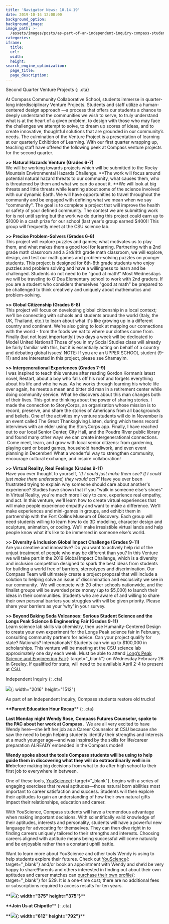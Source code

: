 ```yaml
---
title: 'Navigator News: 10.14.19'
date: 2019-10-14 12:00:00
background_option:
background_image:
image_path: >-
  /assets/images/posts/as-part-of-an-independent-inquiry-compass-students-restore-old-trucks.jpg
categories:
iframe:
  title:
  url:
  width:
  height:
search_engine_optimization:
  page_title:
  page_description:
---
```


Second Quarter Venture Projects
{: .cta}

At Compass Community Collaborative School, students immerse in quarter-long interdisciplinary Venture Projects. Students and staff utilize a human-centered design approach —a process that offers our students a chance to deeply understand the communities we wish to serve, to truly understand what is at the heart of a given problem, to design with those who may face the challenges we attempt to solve, to dream up scores of ideas, and to create innovative, thoughtful solutions that are grounded in our community’s needs. The culmination of the Venture Project is a presentation of learning at our quarterly Exhibition of Learning. With our first quarter wrapping up, teaching staff have offered the following peek at Compass venture projects for the second quarter.

**&gt;&gt; Natural Hazards Venture (Grades 6-7)**<br>We will be working towards projects which will be submitted to the Rocky Mountain Environmental Hazards Challenge.&nbsp;**The work will focus around potential natural hazard threats to our community, what causes them, who is threatened by them and what we can do about it.&nbsp;**We will look at big threats and little threats while learning about some of the science involved with our dynamic Earth. We will have opportunities to travel throughout the community and be engaged with defining what we mean when we say "community". The goal is to complete a project that will improve the health or safety of your defined community. The contest we are submitting work for is not until spring but the work we do during this project could earn up to $1000 in a cash prize for our school (last year's group earned $400)\! This group will frequently meet at the CSU science lab.

**&gt;&gt; Precise Problem-Solvers (Grades 6-8)**<br>This project will explore puzzles and games; what motivates us to play them, and what makes them a good tool for learning. Partnering with a 2nd grade math classroom and a 3rd/4th grade math classroom, we will explore, design, and test our math games and problem-solving puzzles on younger students. This project is designed for 6th-8th grade students who enjoy puzzles and problem solving and have a willingness to learn and be challenged. Students do not need to be "good at math\!" Most Wednesdays we will be traveling to O'Dea Elementary school to work with 2nd graders. If you are a student who considers themselves "good at math" be prepared to be challenged to think creatively and uniquely about mathematics and problem-solving.

**&gt;&gt; Global Citizenship (Grades 6-8)**<br>This project will focus on developing global citizenship in a local context; we'll be connecting with schools and students around the world (Italy, the UK, Thailand, etc.) to learn about what it's like growing up in a different country and continent. We're also going to look at mapping our connections with the world - from the foods we eat to where our clothes come from. Finally (but not least importantly\!) two days a week will be dedicated to Model United Nations\!\! Those of you in my Social Studies class will already be fairly familiar with this, but it is essentially acting on behalf of a country and debating global issues\! NOTE: If you are an UPPER SCHOOL student (9-11) and are interested in this project, please see Shamayim.

**&gt;&gt; Intergenerational Experiences (Grades 7-9)**<br>I was inspired to teach this venture after reading Gordon Korman’s latest novel, Restart, about a boy who falls off his roof and forgets everything about his life and who he was. As he works through learning his whole life over again, he meets a mean and bitter old man in a retirement center while doing community service. What he discovers about this man changes both of their lives. This got me thinking about the power of sharing stories. I made the connection to StoryCorps, an organization whose mission is to record, preserve, and share the stories of Americans from all backgrounds and beliefs. One of the activities my venture students will do in November is an event called The Great Thanksgiving Listen, during which teens record interviews with an elder using the StoryCorps app. Finally, I have reached out to our local Senior Center, City Hall, and the Poudre River public library and found many other ways we can create intergenerational connections. &nbsp;Come meet, learn, and grow with local senior citizens: from gardening, playing card or board games, household handiwork, and even event planning in December\! What a wonderful way to strengthen community, encourage cultural exchange, and inspire collaboration\!&nbsp;

**&gt;&gt; Virtual Reality, Real Feelings (Grades 9-11)**&nbsp; &nbsp;<br>Have you ever thought to yourself,&nbsp;*"If I could just make them see? If I could just make them understand, they would act?"*&nbsp;Have you ever been frustrated trying to explain why someone should care about another's experience? Studies have shown that if you "walk in someone else's shoes" in Virtual Reality, you're much more likely to care, experience real empathy, and act. In this venture, we'll learn how to create virtual experiences that will make people experience empathy and want to make a difference. We'll make experiences and mini-games in groups, and exhibit them in partnership with the Fort Collins Museum of Discovery. Each group will need students willing to learn how to do 3D modeling, character design and sculpture, animation, or coding. We'll make irresistible virtual lands and help people know what it's like to be immersed in someone else's world.&nbsp;

**&gt;&gt; Diversity & Inclusion Global Impact Challenge (Grades 9-11)**<br>Are you creative and innovative? Do you want to actively help rid of the unjust treatment of people who may be different than you? In this Venture we will take part in the 2019 Global Impact Challenge, which is a diversity and inclusion competition designed to spark the best ideas from students for building a world free of barriers, stereotypes and discrimination. Our Compass Team will ultimately create a project proposal that will include a solution to helping solve an issue of discrimination and exclusivity we see in our community.&nbsp; We will compete with 20 other schools nationwide, and the finalist groups will be awarded prize money (up to $5,000) to launch their ideas in their communities. Students who are aware of and willing to share their own personal barriers you struggles with will be given priority. Please share your barriers as your ‘why’ in your survey.&nbsp;

**&gt;&gt; Beyond Baking Soda Volcanoes: Serious Student Science and the Longs Peak Science & Engineering Fair (Grades 9-11)**<br>Learn science lab skills via chemistry, then use Humanity-Centered Design to create your own experiment for the Longs Peak science fair in February, consulting community partners for advice. Can your project qualify for state? Nationals? Internationals? Students can win up to $100,000 in scholarships. This venture will be meeting at the CSU science lab approximately one day each week. Must be able to attend&nbsp;[Long’s Peak Science and Engineering Fair](https://compassfortcollins.us14.list-manage.com/track/click?u=f92353bb4e553c0be87c16d55&amp;id=d836704eb1&amp;e=d44f2694ec){: target="_blank"}&nbsp;on Wednesday February 26 in Greeley. If qualified for state, will need to be available April 2-4 to present at CSU.

Independent Inquiry
{: .cta}

![](/assets/images/as-part-of-an-independent-inquiry-compass-students-restore-old-trucks.jpg){: width="2016" height="1512"}

As part of an Independent Inquiry, Compass students restore old trucks\!

**\*\*Parent Education Hour Recap**\*\*
{: .cta}

**Last Monday night Wendy Rose, Compass Futures Counselor, spoke to the PAC about her work at Compass.**&nbsp; We are all very excited to have Wendy here—she left her job as a Career Counselor at CSU because she saw the need to begin helping students identify their strengths and interests at a much younger age—and was inspired by the skills for life/career preparation ALREADY embedded in the Compass model\! &nbsp;

**Wendy spoke about the tools Compass students will be using to help guide them in discovering what they will do extraordinarily well in in life**before making big decisions from what to do after high school to their first job to everywhere in between.&nbsp;

One of these tools,&nbsp;[YouScience](https://compassfortcollins.us14.list-manage.com/track/click?u=f92353bb4e553c0be87c16d55&amp;id=a1e5503b98&amp;e=d44f2694ec){: target="_blank"}, begins with a series of engaging exercises that reveal aptitudes—those natural born abilities most important to career satisfaction and success. Students will then explore their aptitudes to gain an understanding of how their own natural gifts impact their relationships, education and career.&nbsp;

With YouScience, Compass students will have a tremendous advantage when making important decisions. With scientifically valid knowledge of their aptitudes, interests and personality, students will have a powerful new language for advocating for themselves. They can then dive right in to finding careers uniquely tailored to their strengths and interests. Choosing careers aligned with aptitude means being successful will come naturally and be enjoyable rather than a constant uphill battle.&nbsp;

Want to learn more about YouScience and other tools Wendy is using to help students explore their futures. Check out&nbsp;[YouScience](https://compassfortcollins.us14.list-manage.com/track/click?u=f92353bb4e553c0be87c16d55&amp;id=179680bccd&amp;e=d44f2694ec){: target="_blank"}&nbsp;and/or book an appointment with Wendy and she’d be very happy to share\!Parents and others interested in finding out about their own aptitudes and career matches can&nbsp;[purchase their own profile](https://compassfortcollins.us14.list-manage.com/track/click?u=f92353bb4e553c0be87c16d55&amp;id=d715ae3212&amp;e=d44f2694ec){: target="_blank"}&nbsp;for $29. It is a one-time cost; there are no additional fees or subscriptions required to access results for ten years.

**\*\*![](/assets/images/wendysmile-web.png){: width="375" height="375"}**\*\*

**\*\*Join Us at Chipotle**\*\*
{: .cta}

**\*\*![](/assets/images/unnamed-27.jpg){: width="612" height="792"}**\*\*